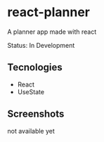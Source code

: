 # react-planner
 A planner app made with react

 Status: In Development

## Tecnologies
 * React
 * UseState 

## Screenshots
not available yet
